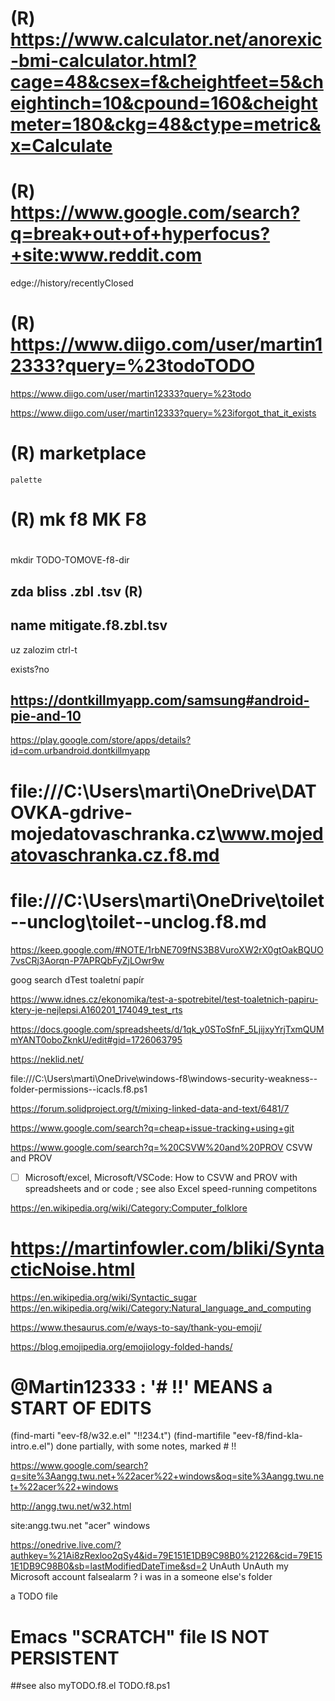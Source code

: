 

# (R) https://www.calculator.net/anorexic-bmi-calculator.html?cage=48&csex=f&cheightfeet=5&cheightinch=10&cpound=160&cheightmeter=180&ckg=48&ctype=metric&x=Calculate


# (R)  https://www.google.com/search?q=break+out+of+hyperfocus?+site:www.reddit.com


edge://history/recentlyClosed



# (R)  https://www.diigo.com/user/martin12333?query=%23todoTODO

https://www.diigo.com/user/martin12333?query=%23todo


https://www.diigo.com/user/martin12333?query=%23iforgot_that_it_exists




# (R)  marketplace
	palette


# (R)  mk f8  MK F8

# 
mkdir TODO-TOMOVE-f8-dir

## zda bliss  .zbl  .tsv (R)

## name mitigate.f8.zbl.tsv
uz zalozim ctrl-t


exists?no
## https://dontkillmyapp.com/samsung#android-pie-and-10
https://play.google.com/store/apps/details?id=com.urbandroid.dontkillmyapp





# file:///C:\Users\marti\OneDrive\DATOVKA-gdrive-mojedatovaschranka.cz\www.mojedatovaschranka.cz.f8.md




# file:///C:\Users\marti\OneDrive\toilet--unclog\toilet--unclog.f8.md
https://keep.google.com/#NOTE/1rbNE709fNS3B8VuroXW2rX0gtOakBQUO7vsCRj3Aorqn-P7APRQbFyZjLOwr9w

goog search
dTest toaletní papír
 
https://www.idnes.cz/ekonomika/test-a-spotrebitel/test-toaletnich-papiru-ktery-je-nejlepsi.A160201_174049_test_rts




https://docs.google.com/spreadsheets/d/1qk_y0SToSfnF_5LjijxyYrjTxmQUMmYANT0oboZknkU/edit#gid=1726063795


https://neklid.net/



file:///C:\Users\marti\OneDrive\windows-f8\windows-security-weakness--folder-permissions--icacls.f8.ps1




















https://forum.solidproject.org/t/mixing-linked-data-and-text/6481/7

https://www.google.com/search?q=cheap+issue-tracking+using+git


https://www.google.com/search?q=%20CSVW%20and%20PROV
CSVW and PROV

- [ ] Microsoft/excel, Microsoft/VSCode: How to CSVW and PROV with spreadsheets and or code ; see also Excel speed-running competitons





https://en.wikipedia.org/wiki/Category:Computer_folklore




# https://martinfowler.com/bliki/SyntacticNoise.html

https://en.wikipedia.org/wiki/Syntactic_sugar
https://en.wikipedia.org/wiki/Category:Natural_language_and_computing

https://www.thesaurus.com/e/ways-to-say/thank-you-emoji/

https://blog.emojipedia.org/emojiology-folded-hands/












# @Martin12333 :  '# !!' MEANS a START OF EDITS

(find-marti "eev-f8/w32.e.el" "!!234.t")
(find-martifile "eev-f8/find-kla-intro.e.el")
done partially, with some notes, marked # !!






https://www.google.com/search?q=site%3Aangg.twu.net+%22acer%22+windows&oq=site%3Aangg.twu.net+%22acer%22+windows

http://angg.twu.net/w32.html

site:angg.twu.net "acer" windows













https://onedrive.live.com/?authkey=%21Ai8zRexloo2qSy4&id=79E151E1DB9C98B0%21226&cid=79E151E1DB9C98B0&sb=lastModifiedDateTime&sd=2
		UnAuth
		UnAuth
		my Microsoft account
falsealarm ? 
i was in a someone else's folder









a TODO file
# Emacs "SCRATCH" file IS NOT PERSISTENT

##see also
myTODO.f8.el
TODO.f8.ps1
